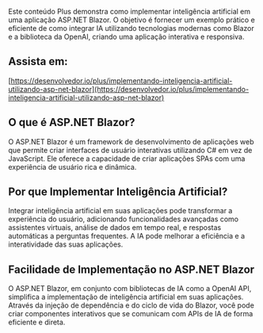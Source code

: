 Este conteúdo Plus demonstra como implementar inteligência artificial em uma aplicação ASP.NET Blazor. O objetivo é fornecer um exemplo prático e eficiente de como integrar IA utilizando tecnologias modernas como Blazor e a biblioteca da OpenAI, criando uma aplicação interativa e responsiva.

## Assista em:
[https://desenvolvedor.io/plus/implementando-inteligencia-artificial-utilizando-asp-net-blazor](https://desenvolvedor.io/plus/implementando-inteligencia-artificial-utilizando-asp-net-blazor)

## O que é ASP.NET Blazor?
O ASP.NET Blazor é um framework de desenvolvimento de aplicações web que permite criar interfaces de usuário interativas utilizando C# em vez de JavaScript. Ele oferece a capacidade de criar aplicações SPAs com uma experiência de usuário rica e dinâmica.

## Por que Implementar Inteligência Artificial?
Integrar inteligência artificial em suas aplicações pode transformar a experiência do usuário, adicionando funcionalidades avançadas como assistentes virtuais, análise de dados em tempo real, e respostas automáticas a perguntas frequentes. A IA pode melhorar a eficiência e a interatividade das suas aplicações.

## Facilidade de Implementação no ASP.NET Blazor
O ASP.NET Blazor, em conjunto com bibliotecas de IA como a OpenAI API, simplifica a implementação de inteligência artificial em suas aplicações. Através da injeção de dependência e do ciclo de vida do Blazor, você pode criar componentes interativos que se comunicam com APIs de IA de forma eficiente e direta.
